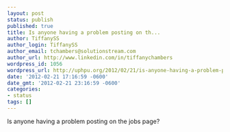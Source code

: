 ```yaml
---
layout: post
status: publish
published: true
title: Is anyone having a problem posting on th...
author: TiffanySS
author_login: TiffanySS
author_email: tchambers@solutionstream.com
author_url: http://www.linkedin.com/in/tiffanychambers
wordpress_id: 1056
wordpress_url: http://uphpu.org/2012/02/21/is-anyone-having-a-problem-posting-on-th/
date: '2012-02-21 17:16:59 -0600'
date_gmt: '2012-02-21 23:16:59 -0600'
categories:
- status
tags: []
---
```

<p>Is anyone having a problem posting on the jobs page?</p>
